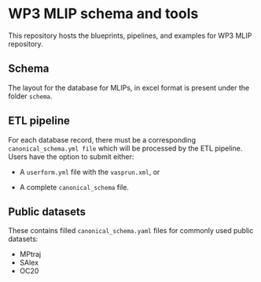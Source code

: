 # WP3 MLIP schema and tools

This repository hosts the blueprints, pipelines, and examples for WP3 MLIP repository.

## Schema
The layout for the database for MLIPs, in excel format is present under the folder `schema`.  

## ETL pipeline
For each database record, there must be a corresponding `canonical_schema.yml file` which will be processed by the ETL pipeline. Users have the option to submit either:

- A `userform.yml` file with the  `vasprun.xml`, or

- A complete `canonical_schema` file.

## Public datasets
These contains filled `canonical_schema.yaml` files for commonly used public datasets:
 
 * MPtraj
 * SAlex
 * OC20

